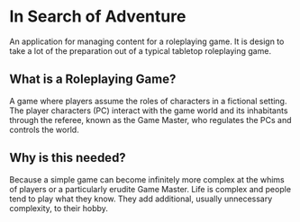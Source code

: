 # In Search of Adventure

An application for managing content for a roleplaying game. It is design to take a lot of the preparation out of a typical tabletop roleplaying game.

## What is a Roleplaying Game?

A game where players assume the roles of characters in a fictional setting. The player characters (PC) interact with the game world and its inhabitants through the referee, known as the Game Master, who regulates the PCs and controls the world.

## Why is this needed?

Because a simple game can become infinitely more complex at the whims of players or a particularly erudite Game Master. Life is complex and people tend to play what they know. They add additional, usually unnecessary complexity, to their hobby.

